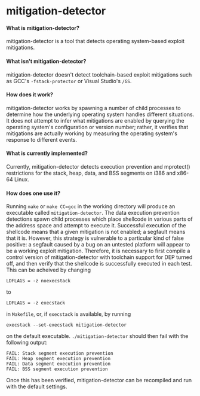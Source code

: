 # mitigation-detector

#### What is mitigation-detector?

mitigation-detector is a tool that detects operating system-based exploit
mitigations.

#### What isn't mitigation-detector?

mitigation-detector doesn't detect toolchain-based exploit mitigations such as
GCC's `-fstack-protector` or Visual Studio's `/GS`.

#### How does it work?

mitigation-detector works by spawning a number of child processes to determine
how the underlying operating system handles different situations. It does not
attempt to infer what mitigations are enabled by querying the operating system's
configuration or version number; rather, it verifies that mitigations are
actually working by measuring the operating system's response to different
events.

#### What is currently implemented?

Currently, mitigation-detector detects execution prevention and mprotect()
restrictions for the stack, heap, data, and BSS segments on i386 and x86-64
Linux.

#### How does one use it?

Running `make` or `make CC=gcc` in the working directory will produce an
executable called `mitigation-detector`. The data execution prevention
detections spawn child processes which place shellcode in various parts of the
address space and attempt to execute it. Successful execution of the shellcode
means that a given mitigation is not enabled; a segfault means that it is.
However, this strategy is vulnerable to a particular kind of false positive: a
segfault caused by a bug on an untested platform will appear to be a working
exploit mitigation.  Therefore, it is necessary to first compile a control
version of mitigation-detector with toolchain support for DEP turned off, and
then verify that the shellcode is successfully executed in each test. This can
be acheived by changing

```
LDFLAGS = -z noexecstack
```

to

```
LDFLAGS = -z execstack
```

in `Makefile`, or, if `execstack` is available, by running

```
execstack --set-execstack mitigation-detector
```

on the default executable. `./mitigation-detector` should then fail with the
following output:

```
FAIL: Stack segment execution prevention
FAIL: Heap segment execution prevention
FAIL: Data segment execution prevention
FAIL: BSS segment execution prevention
```

Once this has been verified, mitigation-detector can be recompiled and run with
the default settings.
